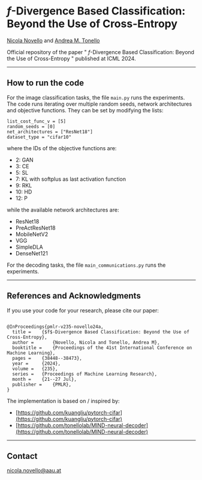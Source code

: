 # $f$-Divergence Based Classification: Beyond the Use of Cross-Entropy

[Nicola Novello](https://scholar.google.com/citations?user=4PPM0GkAAAAJ&hl=it) and [Andrea M. Tonello](https://scholar.google.com/citations?user=qBiseEsAAAAJ&hl=it)

Official repository of the paper " $f$-Divergence Based Classification: Beyond the Use of Cross-Entropy " published at ICML 2024. 


---

## How to run the code

For the image classification tasks, the file `main.py` runs the experiments. The code runs iterating over multiple random seeds, network architectures and objective functions. They can be set by modifying the lists: 
```
list_cost_func_v = [5] 
random_seeds = [0]
net_architectures = ["ResNet18"] 
dataset_type = "cifar10"
```
where the IDs of the objective functions are:
- 2: GAN
- 3: CE
- 5: SL
- 7: KL with softplus as last activation function
- 9: RKL
- 10: HD
- 12: P
  
while the available network architectures are:
- ResNet18
- PreActResNet18
- MobileNetV2
- VGG
- SimpleDLA
- DenseNet121


For the decoding tasks, the file `main_communications.py` runs the experiments.


---

## References and Acknowledgments

If you use your code for your research, please cite our paper:
```

@InProceedings{pmlr-v235-novello24a,
  title = 	 {$f$-Divergence Based Classification: Beyond the Use of Cross-Entropy},
  author =       {Novello, Nicola and Tonello, Andrea M},
  booktitle = 	 {Proceedings of the 41st International Conference on Machine Learning},
  pages = 	 {38448--38473},
  year = 	 {2024},
  volume = 	 {235},
  series = 	 {Proceedings of Machine Learning Research},
  month = 	 {21--27 Jul},
  publisher =    {PMLR},
}

```
The implementation is based on / inspired by:

- [https://github.com/kuangliu/pytorch-cifar](https://github.com/kuangliu/pytorch-cifar)  
- [https://github.com/tonellolab/MIND-neural-decoder](https://github.com/tonellolab/MIND-neural-decoder)

---

## Contact

[nicola.novello@aau.at](nicola.novello@aau.at)
